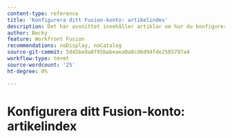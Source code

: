 ```yaml
---
content-type: reference
title: 'Konfigurera ditt Fusion-konto: artikelindex'
description: Det här avsnittet innehåller artiklar om hur du konfigurerar ditt konto i Adobe Workfront Fusion.
author: Becky
feature: Workfront Fusion
recommendations: noDisplay, noCatalog
source-git-commit: 5d45beda8f95babeaea0a8cd6d94fde2505797a4
workflow-type: tm+mt
source-wordcount: '25'
ht-degree: 0%

---
```



# Konfigurera ditt Fusion-konto: artikelindex
